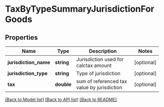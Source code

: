 # TaxByTypeSummaryJurisdictionForGoods

## Properties
Name | Type | Description | Notes
------------ | ------------- | ------------- | -------------
**jurisdiction_name** | **string** | Jurisdiction used for calctax amount | [optional] 
**jurisdiction_type** | **string** | Type of jurisdiction | [optional] 
**tax** | **double** | sum of referenced tax value by jurisdiction | [optional] 

[[Back to Model list]](../README.md#documentation-for-models) [[Back to API list]](../README.md#documentation-for-api-endpoints) [[Back to README]](../README.md)


